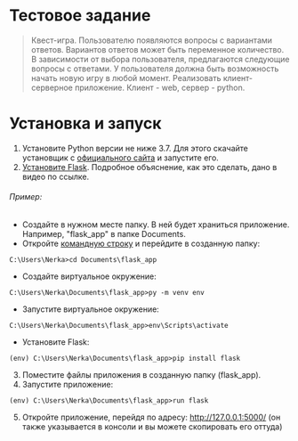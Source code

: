 # Тестовое задание
> Квест-игра.
> Пользователю появляются вопросы с вариантами ответов. Вариантов ответов может быть переменное количество.
> В зависимости от выбора пользователя, предлагаются следующие вопросы с ответами.
> У пользователя должна быть возможность начать новую игру в любой момент.
> Реализовать клиент-серверное приложение.
> Клиент - web, сервер - python.
# Установка и запуск
1. Установите Python версии не ниже 3.7. Для этого скачайте установщик с [официального сайта](https://www.python.org/downloads/) 
и запустите его.
2. [Установите Flask](https://youtu.be/QjtW-wnXlUY). Подробное объяснение, как это сделать, дано в видео по ссылке.
###### Пример:
+ Создайте в нужном месте папку. В ней будет храниться приложение. Например, "flask_app" в папке Documents.
+ Откройте [командную строку](http://comp-profi.com/kak-vyzvat-komandnuyu-stroku-ili-konsol-windows/) и перейдите в созданную папку:
```
C:\Users\Nerka>cd Documents\flask_app
```
+ Создайте виртуальное окружение:
```
C:\Users\Nerka\Documents\flask_app>py -m venv env
``` 
+ Запустите виртуальное окружение:
```
C:\Users\Nerka\Documents\flask_app>env\Scripts\activate
``` 
+ Установите Flask:
```
(env) C:\Users\Nerka\Documents\flask_app>pip install flask
``` 
3. Поместите файлы приложения в созданную папку (flask_app).
4. Запустите приложение:
```
(env) C:\Users\Nerka\Documents\flask_app>run flask
``` 
5. Откройте приложение, перейдя по адресу: http://127.0.0.1:5000/ (он также указывается в консоли и вы можете скопировать его оттуда)
